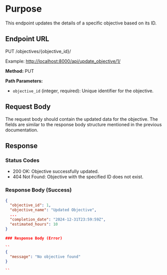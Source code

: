 # Purpose

This endpoint updates the details of a specific objective based on its ID.

## Endpoint URL

PUT /objectives/{objective_id}/

Example: <http://localhost:8000/api/update_objective/1/>

**Method:** PUT

**Path Parameters:**

- `objective_id` (integer, required): Unique identifier for the objective.

## Request Body

The request body should contain the updated data for the objective. The fields are similar to the response body structure mentioned in the previous documentation.

## Response

### Status Codes

- 200 OK: Objective successfully updated.
- 404 Not Found: Objective with the specified ID does not exist.

### Response Body (Success)

```json
{
  "objective_id": 1,
  "objective_name": "Updated Objective",
  ...
  "completion_date": "2024-12-31T23:59:59Z",
  "estimated_hours": 10
}

### Response Body (Error)

``
{
  "message": "No objective found"
}

``
